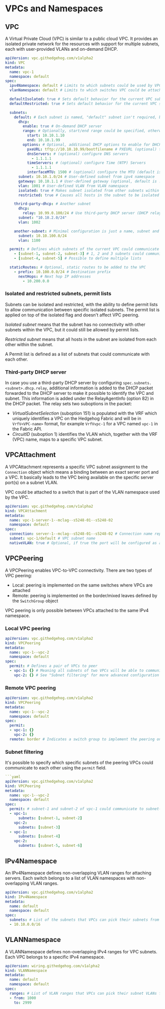# VPCs and Namespaces

## VPC

A Virtual Private Cloud (VPC) is similar to a public cloud VPC. It provides an isolated private network for the
resources with support for multiple subnets, each with user-provided VLANs and on-demand DHCP.

```yaml
apiVersion: vpc.githedgehog.com/v1alpha2
kind: VPC
metadata:
  name: vpc-1
  namespace: default
spec:
  ipv4Namespace: default # Limits to which subnets could be used by VPC to guarantee non-overlapping IPv4 ranges
  vlanNamespace: default # Limits to which switches VPC could be attached to guarantee non-overlapping VLANs

  defaultIsolated: true # Sets default behavior for the current VPC subnets to be isolated
  defaultRestricted: true # Sets default behavior for the current VPC subnets to be restricted

  subnets:
    default: # Each subnet is named, "default" subnet isn't required, but actively used by CLI
      dhcp:
        enable: true # On-demand DHCP server
        range: # Optionally, start/end range could be specified, otherwise all available IPs are used
          start: 10.10.1.10
          end: 10.10.1.99
        options: # Optional, additional DHCP options to enable for DHCP server, only available when enable is true
          pxeURL: tftp://10.10.10.99/bootfilename # PXEURL (optional) to identify the PXE server to use to boot hosts; HTTP query strings are not supported
          dnsServers: # (optional) configure DNS servers
            - 1.1.1.1
          timeServers: # (optional) configure Time (NTP) Servers
            - 1.1.1.1
          interfaceMTU: 1500 # (optional) configure the MTU (default is 9036); doesn't affect the actual MTU of the switch interfaces
      subnet: 10.10.1.0/24 # User-defined subnet from ipv4 namespace
      gateway: 10.10.1.1 # User-defined gateway (optional, default is .1)
      vlan: 1001 # User-defined VLAN from VLAN namespace
      isolated: true # Makes subnet isolated from other subnets within the VPC (doesn't affect VPC peering)
      restricted: true # Causes all hosts in the subnet to be isolated from each other

    thrird-party-dhcp: # Another subnet
      dhcp:
        relay: 10.99.0.100/24 # Use third-party DHCP server (DHCP relay configuration), access to it could be enabled using StaticExternal connection
      subnet: "10.10.2.0/24"
      vlan: 1002

    another-subnet: # Minimal configuration is just a name, subnet and VLAN
      subnet: 10.10.100.0/24
      vlan: 1100

  permit: # Defines which subnets of the current VPC could communicate to each other, applied on top of subnets "isolated" flag (doesn't affect VPC peering)
    - [subnet-1, subnet-2, subnet-3] # 1, 2 and 3 subnets could communicate to each other
    - [subnet-4, subnet-5] # Possible to define multiple lists

  staticRoutes: # Optional, static routes to be added to the VPC
    - prefix: 10.100.0.0/24 # Destination prefix
      nextHops: # Next hop IP addresses
        - 10.200.0.0
```

### Isolated and restricted subnets, permit lists

Subnets can be isolated and restricted, with the ability to define permit lists to allow communication between specific
isolated subnets. The permit list is applied on top of the isolated flag and doesn't affect VPC peering.

_Isolated subnet_ means that the subnet has no connectivity with other subnets within the VPC, but it could still be
allowed by permit lists.

_Restricted subnet_ means that all hosts in the subnet are isolated from each other within the subnet.

A Permit list is defined as a list of subnets that could communicate with each other.

### Third-party DHCP server

In case you use a third-party DHCP server by configuring `spec.subnets.<subnet>.dhcp.relay`, additional information is
added to the DHCP packet forwarded to the DHCP server to make it possible to identify the VPC and subnet. This
information is added under the RelayAgentInfo (option 82) in the DHCP packet. The relay sets two suboptions in the
packet:

* _VirtualSubnetSelection_ (suboption 151) is populated with the VRF which uniquely identifies a VPC on the Hedgehog
  Fabric and will be in `VrfV<VPC-name>` format, for example `VrfVvpc-1` for a VPC named `vpc-1` in the Fabric API.
* _CircuitID_ (suboption 1) identifies the VLAN which, together with the VRF (VPC) name, maps to a specific VPC subnet.

## VPCAttachment

A VPCAttachment represents a specific VPC subnet assignment to the `Connection` object which means a binding between an
exact server port and a VPC.
It basically leads to the VPC being available on the specific server port(s) on a subnet VLAN.

VPC could be attached to a switch that is part of the VLAN namespace used by the VPC.

```yaml
apiVersion: vpc.githedgehog.com/v1alpha2
kind: VPCAttachment
metadata:
  name: vpc-1-server-1--mclag--s5248-01--s5248-02
  namespace: default
spec:
  connection: server-1--mclag--s5248-01--s5248-02 # Connection name representing the server port(s)
  subnet: vpc-1/default # VPC subnet name
  nativeVLAN: true # Optional, if true the port will be configured as a native VLAN port (untagged)
```

## VPCPeering

A VPCPeering enables VPC-to-VPC connectivity. There are two types of VPC peering:

* Local: peering is implemented on the same switches where VPCs are attached
* Remote: peering is implemented on the border/mixed leaves defined by the `SwitchGroup` object

VPC peering is only possible between VPCs attached to the same IPv4 namespace.

### Local VPC peering

```yaml
apiVersion: vpc.githedgehog.com/v1alpha2
kind: VPCPeering
metadata:
  name: vpc-1--vpc-2
  namespace: default
spec:
  permit: # Defines a pair of VPCs to peer
  - vpc-1: {} # Meaning all subnets of two VPCs will be able to communicate with each other
    vpc-2: {} # See "Subnet filtering" for more advanced configuration
```

### Remote VPC peering

```yaml
apiVersion: vpc.githedgehog.com/v1alpha2
kind: VPCPeering
metadata:
  name: vpc-1--vpc-2
  namespace: default
spec:
  permit:
  - vpc-1: {}
    vpc-2: {}
  remote: border # Indicates a switch group to implement the peering on
```

### Subnet filtering

It's possible to specify which specific subnets of the peering VPCs could communicate to each other using the `permit`
field.

```yaml
```yaml
apiVersion: vpc.githedgehog.com/v1alpha2
kind: VPCPeering
metadata:
  name: vpc-1--vpc-2
  namespace: default
spec:
  permit: # subnet-1 and subnet-2 of vpc-1 could communicate to subnet-3 of vpc-2 as well as subnet-4 of vpc-2 could communicate to subnet-5 and subnet-6 of vpc-2
  - vpc-1:
      subnets: [subnet-1, subnet-2]
    vpc-2:
      subnets: [subnet-3]
  - vpc-1:
      subnets: [subnet-4]
    vpc-2:
      subnets: [subnet-5, subnet-6]
```

## IPv4Namespace

An IPv4Namespace defines non-overlapping VLAN ranges for attaching servers. Each switch belongs to a list of VLAN
namespaces with non-overlapping VLAN ranges.

```yaml
apiVersion: vpc.githedgehog.com/v1alpha2
kind: IPv4Namespace
metadata:
  name: default
  namespace: default
spec:
  subnets: # List of the subnets that VPCs can pick their subnets from
  - 10.10.0.0/16
```

## VLANNamespace

A VLANNamespace defines non-overlapping IPv4 ranges for VPC subnets. Each VPC belongs to a specific IPv4 namespace.

```yaml
apiVersion: wiring.githedgehog.com/v1alpha2
kind: VLANNamespace
metadata:
  name: default
  namespace: default
spec:
  ranges: # List of VLAN ranges that VPCs can pick their subnet VLANs from
  - from: 1000
    to: 2999
```
